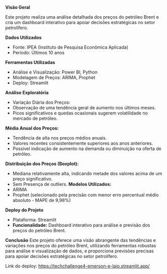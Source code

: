 **Visão Geral**

Este projeto realiza uma análise detalhada dos preços do petróleo Brent e cria um dashboard interativo para apoiar decisões estratégicas no setor petrolífero.

**Dados Utilizados**
- Fonte: IPEA (Instituto de Pesquisa Econômica Aplicada)
- Período: Últimos 10 anos

**Ferramentas Utilizadas**
- Análise e Visualização: Power BI, Python
- Modelagem de Preços: ARIMA, Prophet
- Deploy: Streamlit
  
**Análise Exploratória**
- Variação Diária dos Preços:
- Observação de uma tendência geral de aumento nos últimos meses.
- Picos significativos e quedas ocasionais sugerem volatilidade no mercado de petróleo.

**Média Anual dos Preços:**
- Tendência de alta nos preços médios anuais.
- Valores recentes consistentemente superiores aos anos anteriores.
- Possível indicação de aumento na demanda ou diminuição na oferta de petróleo.

**Distribuição dos Preços (Boxplot):**
- Mediana relativamente alta, indicando metade dos valores acima de um preço significativo.
- Sem Presença de outliers.
**Modelos Utilizados:**
- ARIMA
- Prophet (selecionado pela precisão com menor erro percentual médio absoluto - MAPE de 9,98%)
  
**Deploy do Projeto**

- Plataforma: Streamlit
- **Funcionalidade:** Dashboard interativo para análise e previsão dos preços do petróleo Brent.

**Conclusão**
Este projeto oferece uma visão abrangente das tendências e variações nos preços do petróleo Brent, utilizando ferramentas robustas para análise e visualização de dados, e proporciona previsões precisas para apoiar decisões estratégicas no setor petrolífero.

Link do deploy: https://techchallenge4-emerson-e-laio.streamlit.app/
